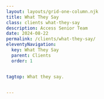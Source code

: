 ```yaml
---
layout: layouts/grid-one-column.njk
title: What They Say
class: clients what-they-say
description: Access Senior Team
date: 2024-08-22
permalink: /clients/what-they-say/
eleventyNavigation:
  key: What They Say
  parent: Clients
  order: 1


tagtop: What they say.


---
```

